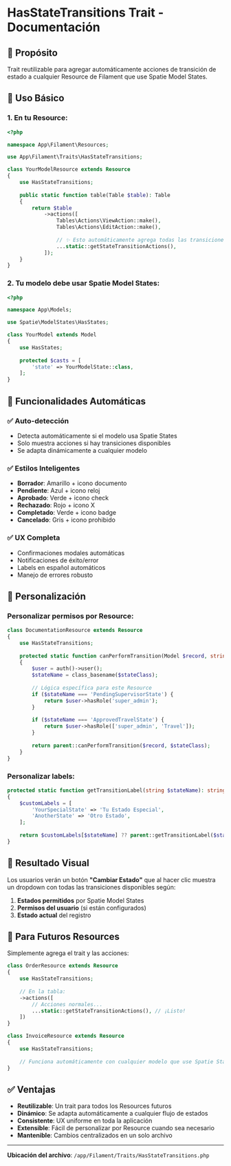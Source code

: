 # HasStateTransitions Trait - Documentación

## 🎯 **Propósito**
Trait reutilizable para agregar automáticamente acciones de transición de estado a cualquier Resource de Filament que use Spatie Model States.

## 🚀 **Uso Básico**

### 1. En tu Resource:
```php
<?php

namespace App\Filament\Resources;

use App\Filament\Traits\HasStateTransitions;

class YourModelResource extends Resource
{
    use HasStateTransitions;
    
    public static function table(Table $table): Table
    {
        return $table
            ->actions([
                Tables\Actions\ViewAction::make(),
                Tables\Actions\EditAction::make(),
                
                // ✨ Esto automáticamente agrega todas las transiciones dinámicas
                ...static::getStateTransitionActions(),
            ]);
    }
}
```

### 2. Tu modelo debe usar Spatie Model States:
```php
<?php

namespace App\Models;

use Spatie\ModelStates\HasStates;

class YourModel extends Model
{
    use HasStates;
    
    protected $casts = [
        'state' => YourModelState::class,
    ];
}
```

## 🎨 **Funcionalidades Automáticas**

### ✅ **Auto-detección**
- Detecta automáticamente si el modelo usa Spatie States
- Solo muestra acciones si hay transiciones disponibles
- Se adapta dinámicamente a cualquier modelo

### ✅ **Estilos Inteligentes**
- **Borrador**: Amarillo + icono documento
- **Pendiente**: Azul + icono reloj  
- **Aprobado**: Verde + icono check
- **Rechazado**: Rojo + icono X
- **Completado**: Verde + icono badge
- **Cancelado**: Gris + icono prohibido

### ✅ **UX Completa**
- Confirmaciones modales automáticas
- Notificaciones de éxito/error
- Labels en español automáticos
- Manejo de errores robusto

## 🔧 **Personalización**

### Personalizar permisos por Resource:
```php
class DocumentationResource extends Resource
{
    use HasStateTransitions;
    
    protected static function canPerformTransition(Model $record, string $stateClass): bool
    {
        $user = auth()->user();
        $stateName = class_basename($stateClass);
        
        // Lógica específica para este Resource
        if ($stateName === 'PendingSupervisorState') {
            return $user->hasRole('super_admin');
        }
        
        if ($stateName === 'ApprovedTravelState') {
            return $user->hasRole(['super_admin', 'Travel']);
        }
        
        return parent::canPerformTransition($record, $stateClass);
    }
}
```

### Personalizar labels:
```php
protected static function getTransitionLabel(string $stateName): string
{
    $customLabels = [
        'YourSpecialState' => 'Tu Estado Especial',
        'AnotherState' => 'Otro Estado',
    ];
    
    return $customLabels[$stateName] ?? parent::getTransitionLabel($stateName);
}
```

## 📱 **Resultado Visual**

Los usuarios verán un botón **"Cambiar Estado"** que al hacer clic muestra un dropdown con todas las transiciones disponibles según:

1. **Estados permitidos** por Spatie Model States
2. **Permisos del usuario** (si están configurados)
3. **Estado actual** del registro

## 🔄 **Para Futuros Resources**

Simplemente agrega el trait y las acciones:

```php
class OrderResource extends Resource 
{
    use HasStateTransitions;
    
    // En la tabla:
    ->actions([
        // Acciones normales...
        ...static::getStateTransitionActions(), // ¡Listo!
    ])
}

class InvoiceResource extends Resource 
{
    use HasStateTransitions;
    
    // Funciona automáticamente con cualquier modelo que use Spatie States
}
```

## ✅ **Ventajas**

- **Reutilizable**: Un trait para todos los Resources futuros
- **Dinámico**: Se adapta automáticamente a cualquier flujo de estados  
- **Consistente**: UX uniforme en toda la aplicación
- **Extensible**: Fácil de personalizar por Resource cuando sea necesario
- **Mantenible**: Cambios centralizados en un solo archivo

---

**Ubicación del archivo**: `/app/Filament/Traits/HasStateTransitions.php`